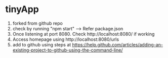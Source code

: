 # tinyApp

1. forked from github repo
2. check by running "npm start" --> Refer package.json
3. Once listening at port 8080. Check http://localhost:8080/ if working
4. Access homepage using http://localhost:8080/urls 
5. add to github using steps at https://help.github.com/articles/adding-an-existing-project-to-github-using-the-command-line/
